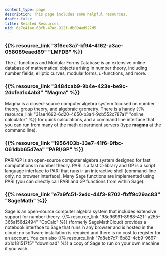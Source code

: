 ```yaml
---
content_type: page
description: This page includes some helpful resources.
draft: false
title: Related Resources
uid: 6e7e414e-68fb-47ad-912f-db094ad927d5
---
```

### {{% resource_link "3f6ec3a7-bf94-4162-a3ae-058089eaed89" "LMFDB" %}}

The *L*\-functions and Modular Forms Database is an extensive online database of mathematical objects arising in number theory, including number fields, elliptic curves, modular forms, *L*\-functions, and more.

### {{% resource_link "3484cab9-9b4e-423e-be9c-2dcfea1c4ab3" "Magma" %}}

Magma is a closed-source computer algebra system focused on number theory, group theory, and algebraic geometry. There is a handy {{% resource_link "31ae4692-6d20-4650-b3a4-9cb552c787a1" "online calculator" %}} for quick calculations, and a command line interface that you can run from many of the math department servers (type **magma** at the command line).

### {{% resource_link "1956403b-33e7-41f6-9fbc-061dbb65d7ea" "PARI/GP" %}}

PARI/GP is an open-source computer algebra system designed for fast computations in number theory. PARI is a fast C-library and GP is a script language interface to PARI that runs in an interactive shell (command-line only, no browser interface). Many Sage functions are implemented using PARI (you can directly call PARI and GP functions from within Sage). 

### {{% resource_link "e7a9fc51-2edc-44f3-8702-fbff9c29ac83" "SageMath" %}}

Sage is an open-source computer algebra system that includes extensive support for number theory. {{% resource_link "98c96991-8988-421f-a255-365a156d2494" "CoCalc" %}} (formerly SageMathCloud) provides a notebook interface to Sage that runs in any browser and is hosted in the cloud; no software installation is required and there is no cost to register for an account. You can also {{% resource_link "7d8eb7c7-6b82-4cb9-9667-ab1d181517f5" "download" %}} a copy of Sage to run on your own machine if you wish.